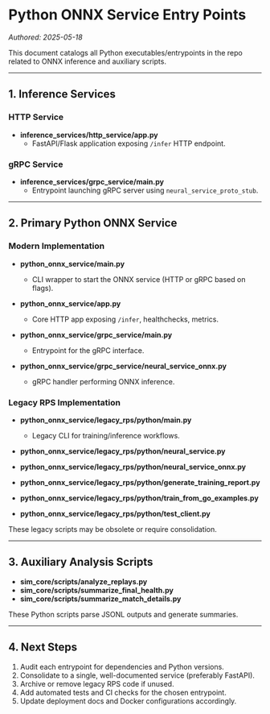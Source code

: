 # Python ONNX Service Entry Points

*Authored: 2025-05-18*

This document catalogs all Python executables/entrypoints in the repo related to ONNX inference and auxiliary scripts.

---

## 1. Inference Services

### HTTP Service

- **inference_services/http_service/app.py**
  - FastAPI/Flask application exposing `/infer` HTTP endpoint.

### gRPC Service

- **inference_services/grpc_service/__main__.py**
  - Entrypoint launching gRPC server using `neural_service_proto_stub`.

---

## 2. Primary Python ONNX Service

### Modern Implementation

- **python_onnx_service/main.py**
  - CLI wrapper to start the ONNX service (HTTP or gRPC based on flags).

- **python_onnx_service/app.py**
  - Core HTTP app exposing `/infer`, healthchecks, metrics.

- **python_onnx_service/grpc_service/__main__.py**
  - Entrypoint for the gRPC interface.

- **python_onnx_service/grpc_service/neural_service_onnx.py**
  - gRPC handler performing ONNX inference.

### Legacy RPS Implementation

- **python_onnx_service/legacy_rps/python/main.py**
  - Legacy CLI for training/inference workflows.

- **python_onnx_service/legacy_rps/python/neural_service.py**
- **python_onnx_service/legacy_rps/python/neural_service_onnx.py**
- **python_onnx_service/legacy_rps/python/generate_training_report.py**
- **python_onnx_service/legacy_rps/python/train_from_go_examples.py**
- **python_onnx_service/legacy_rps/python/test_client.py**

These legacy scripts may be obsolete or require consolidation.

---

## 3. Auxiliary Analysis Scripts

- **sim_core/scripts/analyze_replays.py**
- **sim_core/scripts/summarize_final_health.py**
- **sim_core/scripts/summarize_match_details.py**

These Python scripts parse JSONL outputs and generate summaries.

---

## 4. Next Steps

1. Audit each entrypoint for dependencies and Python versions.
2. Consolidate to a single, well-documented service (preferably FastAPI).
3. Archive or remove legacy RPS code if unused.
4. Add automated tests and CI checks for the chosen entrypoint.
5. Update deployment docs and Docker configurations accordingly.
